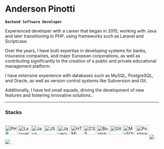 # Anderson Pinotti

**`Backend Software Developer`**

Experienced developer with a career that began in 2015, working with Java and later transitioning to PHP, using frameworks such as Laravel and Scriptcase. 

Over the years, I have built expertise in developing systems for banks, insurance companies, and major European corporations, as well as contributing significantly to the creation of a public and private educational management platform. 

I have extensive experience with databases such as MySQL, PostgreSQL, and Oracle, as well as version control systems like Subversion and Git. 

Additionally, I have led small squads, driving the development of new features and fostering innovative solutions..

---

### Stacks

<div style="display: inline_block"><br>
    <img align="left" alt="PHP" title="PHP" height="30" width="40" src="https://cdn.jsdelivr.net/gh/devicons/devicon@latest/icons/php/php-original.svg">
    <img align="left" alt="Laravel" title="Laravel" height="30" width="40" src="https://cdn.jsdelivr.net/gh/devicons/devicon@latest/icons/laravel/laravel-original.svg">
    <img align="left" alt="Java" title="java" height="30" width="40" src="https://cdn.jsdelivr.net/gh/devicons/devicon@latest/icons/java/java-original.svg">
    <img align="left" alt="JS" title="JS" height="30" width="40" src="https://cdn.jsdelivr.net/gh/devicons/devicon@latest/icons/javascript/javascript-original.svg">
    <img align="left" alt="Jquery" title="Jquery" height="30" width="40" src="https://cdn.jsdelivr.net/gh/devicons/devicon@latest/icons/jquery/jquery-original.svg">
    <img align="left" alt="HTML" title="HTML" height="30" width="40" src="https://cdn.jsdelivr.net/gh/devicons/devicon@latest/icons/html5/html5-original.svg">
    <img align="left" alt="CSS" title="CSS" height="30" width="40" src="https://cdn.jsdelivr.net/gh/devicons/devicon@latest/icons/css3/css3-original.svg">
    <img align="left" alt="Bootstrap" title="Boostrap" height="30" width="40" src="https://cdn.jsdelivr.net/gh/devicons/devicon@latest/icons/bootstrap/bootstrap-original.svg">
    <img align="left" alt="Git" title="Git" height="30" width="40" src="https://cdn.jsdelivr.net/gh/devicons/devicon@latest/icons/git/git-original.svg">
    <img align="left" alt="MySQL" title="MySQL" height="30" width="40" src="https://cdn.jsdelivr.net/gh/devicons/devicon@latest/icons/mysql/mysql-original.svg">
    <img align="left" alt="PostgreSQL" title="PostgreSQL" height="30" width="40" src="https://cdn.jsdelivr.net/gh/devicons/devicon@latest/icons/postgresql/postgresql-original.svg">
</div>

##

<div> 
    <a href = "mailto:anderson.pinotti@gmail.com"><img src="https://img.shields.io/badge/-Gmail-%23333?style=for-the-badge&logo=gmail&logoColor=white" target="_blank"></a>
    <a href="https://www.linkedin.com/in/andersonpinotti" target="_blank"><img src="https://img.shields.io/badge/-LinkedIn-%230077B5?style=for-the-badge&logo=linkedin&logoColor=white" target="_blank"></a> 
</div>
